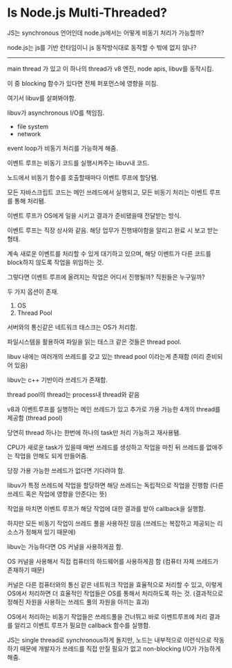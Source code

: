 # Is Node.js Multi-Threaded?

JS는 synchronous 언어인데 node.js에서는 어떻게 비동기 처리가 가능할까?

node.js는 js를 기반 런타임이니 js 동작방식대로 동작할 수 밖에 없지 않나?

---

main thread 가 있고 이 하나의 thread가 v8 엔진, node apis, libuv를 동작시킴.

이 중 blocking 함수가 있다면 전체 퍼포먼스에 영향을 미침.

여기서 libuv를 살펴봐야함.

libuv가 asynchronous I/O를 책임짐.

- file system
- network

event loop가 비동기 처리를 가능하게 해줌.

이벤트 루프는 비동기 코드를 실행시켜주는 libuv내 코드.

노드에서 비동기 함수를 호출할때마다 이벤트 루프에 할당됌.

모든 자바스크립트 코드는 메인 쓰레드에서 실행되고, 모든 비동기 처리는 이벤트 루프를 통해 처리됌.

이벤트 루프가 OS에게 일을 시키고 결과가 준비됐을때 전달받는 방식.

이벤트 루프는 직장 상사와 같음. 해당 업무가 진행돼야함을 알리고 완료 시 보고 받는 형태.

계속 새로운 이벤트를 처리할 수 있게 대기하고 있으며, 해당 이벤트가 다른 코드를 block하지 않도록 작업을 위임하는 것.

그렇다면 이벤트 루프에 올려지는 작업은 어디서 진행될까? 직원들은 누구일까?

두 가지 옵션이 존재.

1. OS
2. Thread Pool

서버와의 통신같은 네트워크 태스크는 OS가 처리함.

파일시스템을 활용하여 파일을 읽는 태스크 같은 것들은 thread pool.

libuv 내에는 여러개의 쓰레드를 갖고 있는 thread pool 이라는게 존재함 (미리 준비되어 있음)

libuv는 c++ 기반이라 쓰레드가 존재함.

thread pool의 thread는 process내 thread와 같음

v8과 이벤트루프를 실행하는 메인 쓰레드가 있고 추가로 가용 가능한 4개의 thread를 제공함 (thread pool)

당연히 thread 하나는 한번에 하나의 task만 처리 가능하고 재사용됌.

CPU가 새로운 task가 있을때 매번 쓰레드를 생성하고 작업을 마친 뒤 쓰레드를 없애주는 작업을 안해도 되게 만들어줌. 

당장 가용 가능한 쓰레드가 없다면 기다려야 함.

libuv가 특정 쓰레드에 작업을 할당하면 해당 쓰레드는 독립적으로 작업을 진행함 (다른 쓰레드 혹은 작업에 영향을 안준다는 뜻)

작업을 마치면 이벤트 루프가 해당 작업에 대한 결과를 받아 callback을 실행함.

하지만 모든 비동기 작업이 쓰레드 풀을 사용하진 않음 (쓰레드는 복잡하고 제공되는 리소스가 정해져 있기 때문에)

libuv는 가능하다면 OS 커널을 사용하게끔 함.

OS 커널을 사용해서 직접 컴퓨터의 하드웨어를 사용하게끔 함 (컴퓨터 자체 쓰레드가 존재하기 때문)

커널은 다른 컴퓨터와의 통신 같은 네트워크 작업을 효율적으로 처리할 수 있고, 이렇게 OS에서 처리하면 더 효율적인 작업들은 OS를 통해서 처리하도록 하는 것. (결과적으로 정해진 자원을 사용하는 쓰레드 풀의 자원을 아끼는 효과)

OS에서 처리하는 비동기 작업들은 쓰레드풀을 건너뛰고 바로 이벤트루프에 처리 결과를 알리고 이벤트 루프가 필요한 callback 함수를 실행함.

JS는 single thread로 synchronous하게 돌지만, 노드는 내부적으로 이런식으로 작동하기 때문에 개발자가 쓰레드를 직접 만질 필요가 없고 non-blocking I/O가 가능하게 해줌.
